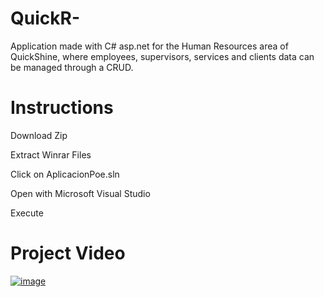 # QuickR-
Application made with C# asp.net for the Human Resources area of ​​QuickShine, where employees, supervisors, services and clients data can be managed through a CRUD.
<h1>Instructions</h1>

<p>Download Zip</p>
<p>Extract Winrar Files</p>
<p>Click on AplicacionPoe.sln</p>
<p>Open with Microsoft Visual Studio<p>
<p>Execute</p>

<h1>Project Video</h1>
<a href="[https://youtu.be/XCefCl-6lTw](https://www.youtube.com/watch?v=XCefCl-6lTw)"><img src="https://i.ibb.co/WK1bXzM/image.jpg" alt="image" border="0"></a>
